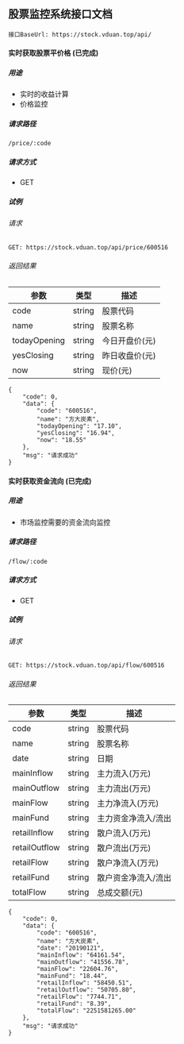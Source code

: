 ## 股票监控系统接口文档
```
接口BaseUrl: https://stock.vduan.top/api/
```

#### 实时获取股票平价格 (已完成)

##### 用途
* 实时的收益计算
* 价格监控

##### 请求路径

```
/price/:code
```
##### 请求方式

* GET
  
##### 试例

###### 请求
```
GET: https://stock.vduan.top/api/price/600516
```
###### 返回结果

| 参数 | 类型 | 描述 |
| ------ | ------ | ------ |
| code | string | 股票代码 |
| name | string | 股票名称 |
| todayOpening | string | 今日开盘价(元) |
| yesClosing | string | 昨日收盘价(元) |
| now | string | 现价(元) |
```
{
    "code": 0,
    "data": {
        "code": "600516",
        "name": "方大炭素",
        "todayOpening": "17.10",
        "yesClosing": "16.94",
        "now": "18.55"
    },
    "msg": "请求成功"
}
```


#### 实时获取资金流向 (已完成)
##### 用途

* 市场监控需要的资金流向监控

##### 请求路径

```
/flow/:code
```
##### 请求方式

* GET
  
##### 试例

###### 请求
```
GET: https://stock.vduan.top/api/flow/600516
```
###### 返回结果

| 参数 | 类型 | 描述 |
| ------ | ------ | ------ |
| code | string | 股票代码 |
| name | string | 股票名称 |
| date | string | 日期 |
| mainInflow | string | 主力流入(万元) |
| mainOutflow | string | 主力流出(万元) |
| mainFlow | string | 主力净流入(万元) |
| mainFund | string | 主力资金净流入/流出 |
| retailInflow | string | 散户流入(万元) |
| retailOutflow | string | 散户流出(万元) |
| retailFlow | string | 散户净流入(万元) |
| retailFund | string | 散户资金净流入/流出 |
| totalFlow | string | 总成交额(元) |

```
{
    "code": 0,
    "data": {
        "code": "600516",
        "name": "方大炭素",
        "date": "20190121",
        "mainInflow": "64161.54",
        "mainOutflow": "41556.78",
        "mainFlow": "22604.76",
        "mainFund": "18.44",
        "retailInflow": "58450.51",
        "retailOutflow": "50705.80",
        "retailFlow": "7744.71",
        "retailFund": "8.39",
        "totalFlow": "2251581265.00"
    },
    "msg": "请求成功"
}
```